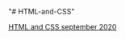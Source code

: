"# HTML-and-CSS" 

<a href="https://softuni.bg/trainings/3122/html-and-css-september-2020/internal#lesson-17675">HTML and CSS september 2020</a>

